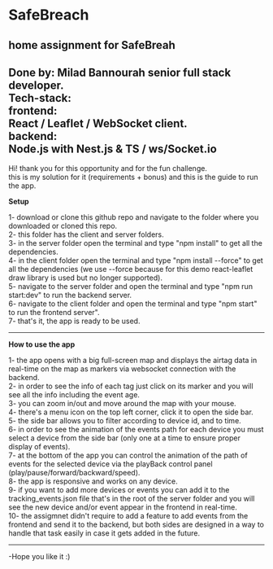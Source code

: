 # SafeBreach
home assignment for SafeBreah
-------------------------------------
Done by: Milad Bannourah senior full stack developer.  
Tech-stack:  
frontend:  
React / Leaflet / WebSocket client.  
backend:  
Node.js with Nest.js & TS / ws/Socket.io
-------------------------------------  

Hi! thank you for this opportunity and for the fun challenge.  
this is my solution for it (requirements + bonus) and this is the guide to run the app.  

**Setup**  

1- download or clone this github repo and navigate to the folder where you downloaded or cloned this repo.  
2- this folder has the client and server folders.  
3- in the server folder open the terminal and type "npm install" to get all the dependencies.  
4- in the client folder open the terminal and type "npm install --force" to get all the dependencies (we use --force because for this demo react-leaflet draw library is used but no longer supported).  
5- navigate to the server folder and open the terminal and type "npm run start:dev" to run the backend server.  
6- navigate to the client folder and open the terminal and type "npm start" to run the frontend server".  
7- that's it, the app is ready to be used.  

---------------------------------------  

**How to use the app**  

1- the app opens with a big full-screen map and displays the airtag data in real-time on the map as markers via websocket connection with the backend.  
2- in order to see the info of each tag just click on its marker and you will see all the info including the event age.  
3- you can zoom in/out and move around the map with your mouse.  
4- there's a menu icon on the top left corner, click it to open the side bar.  
5- the side bar allows you to filter according to device id, and to time.  
6- in order to see the animation of the events path for each device you must select a device from the side bar (only one at a time to ensure proper display of events).  
7- at the bottom of the app you can control the animation of the path of events for the selected device via the playBack control panel (play/pause/forward/backward/speed).  
8- the app is responsive and works on any device.  
9- if you want to add more devices or events you can add it to the tracking_events.json file that's in the root of the server folder and you will see the new device and/or event appear in the frontend in real-time.  
10- the assigmnet didn't require to add a feature to add events from the frontend and send it to the backend, but both sides are designed in a way to handle that task easily in case it gets added in the future.

---------------------------------------  
-Hope you like it :)

